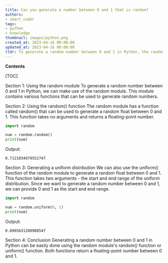 ```yaml
---
title: Can you generate a number between 0 and 1 that is random?
authors:
- smart_coder
tags:
- python
- knowledge
thumbnail: images/python.png
created_at: 2023-04-16 00:00:00
updated_at: 2023-04-16 00:00:00
tldr: To generate a random number between 0 and 1 in Python, the random module can be used with the function random or uniform.
---
```


**Contents**

[TOC]

Section 1: Using the random module
To generate a random number between 0 and 1 in Python, we can make use of the random module. This module contains various functions that can be used to generate random numbers. 

Section 2: Using the random() function
The random module has a function called random() that can be used to generate a random float between 0 and 1. This function takes no arguments and returns a floating-point number. 

```python
import random

num = random.random()
print(num)
```

Output:
```
0.7121034979552747
```

Section 3: Generating a uniform distribution
We can also use the uniform() function of the random module to generate a random float between 0 and 1. This function takes two arguments - the start and end range of the uniform distribution. Since we want to generate a random number between 0 and 1, we can provide 0 and 1 as the start and end range. 

```python
import random

num = random.uniform(0, 1)
print(num)
```

Output:
```
0.8965631200988547
```

Section 4: Conclusion
Generating a random number between 0 and 1 in Python can be easily done using the random module's random() function or uniform() function. Both functions return a floating-point number between 0 and 1.
